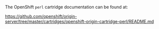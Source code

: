 The OpenShift `perl` cartridge documentation can be found at:

https://github.com/openshift/origin-server/tree/master/cartridges/openshift-origin-cartridge-perl/README.md
